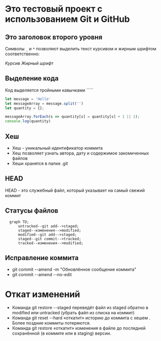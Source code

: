 # Это тестовый проект с использованием Git и GitHub

## Это заголовок второго уровня

Символы `_` и `*` позволяют выделить текст курсивом и жирным шрифтом соответственно:

_Курсив_ _Жирный шрифт_

## Выделение кода

Код выделяется тройными кавычками `````

```JavaScript
let message = 'Hello'
let messageArray = message.split('')
let quantity = {};

messageArray.forEach(s => quantity[s] = quantity[s] + 1 || 1);
console.log(quantity)
```

## Хеш

- Хеш - уникальный идентификатор коммита
- Хеш позволяет узнать автора, дату и содержимое закомиченных файлов
- Хеши хранятся в папке .git

## HEAD

HEAD - это служебный файл, который указывает на самый свежий коммит

## Статусы файлов

```mermaid
  graph TD;
      untracked--git add-->staged;
      staged--изменения-->modified;
      modified--git add-->staged;
      staged--git commit-->tracked;
      tracked--изменения-->modified;
```

## Исправление коммита

- git commit --amend -m "Обновлённое сообщение коммита"
- git commit --amend --no-edit

# Откат изменений

- Команда git restore --staged <file> переведёт файл из staged обратно в modified или untracked (убрать файл из списка на коммит)
- Команда git reset --hard <commit hash> «откатит» историю до коммита с хешем <hash>. Более поздние коммиты потеряются.
- Команда git restore <file> «откатит» изменения в файле до последней сохранённой (в коммите или в staging) версии.
